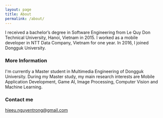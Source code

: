 ```yaml
---
layout: page
title: About
permalink: /about/
---
```


I received a bachelor’s degree in Software Engineering from Le Quy Don Technical University, Hanoi, Vietnam in 2015. 
I worked as a mobile developer in NTT Data Company, Vietnam for one year.
In 2016, I joined Dongguk University. 


### More Information

I'm currently a Master student in Multimedia Engineering of Dongguk University. 
During my Master study, my main research interests are Mobile Application Development, Game AI, Image Processing, Computer Vision and Machine Learning.

### Contact me

[hieeu.nguyentrong@gmail.com](mailto:hieeu.nguyentrong@gmail.com)
